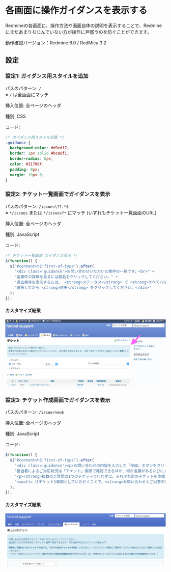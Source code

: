 # 各画面に操作ガイダンスを表示する

Redmineの各画面に、操作方法や画面自体の説明を表示することで、Redmineにまだあまりなじんでいない方が操作に戸惑うのを防ぐことができます。

動作確認バージョン：Redmine 6.0 / RedMica 3.2

## 設定

### 設定1: ガイダンス用スタイルを追加

パスのパターン: `/`  
※ `/` は全画面にマッチ

挿入位置: 全ページのヘッダ

種別: CSS

コード:

``` css
/* ガイダンス用スタイル定義 */
.guidance {
  background-color: #d9edf7;
  border: 1px solid #bce8f1;
  border-radius: 6px;
  color: #31708f;
  padding: 8px;
  margin: 10px 0;
}
```

### 設定2: チケット一覧画面でガイダンスを表示

パスのパターン: `/issues\??.*$`  
※ `*/issues` または `*/issues?*` にマッチ (いずれもチケット一覧画面のURL)

挿入位置: 全ページのヘッダ

種別: JavaScript

コード:

``` javascript
/* チケット一覧画面 ガイダンス表示 */
$(function() {
  $("#content>h2:first-of-type").after(
    "<div class='guidance'>お問い合わせいただいた案件の一覧です。<br>" +
    "各案件の詳細を見るには題名をクリックしてください。" +
    "過去案件を表示するには、 <strong>ステータス</strong> で <strong>すべて</strong> を" +
    "選択してから <strong>適用</strong> をクリックしてください。</div>"
  );
});
```

#### カスタマイズ結果

![](guidance-sample@2x.png)


### 設定3: チケット作成画面でガイダンスを表示

パスのパターン: `/issue/new$`

挿入位置: 全ページのヘッダ

種別: JavaScript

コード:

``` javascript
$(function() {
  $("#content>h2:first-of-type").after(
    "<div class='guidance'><p>お問い合わせの内容を入力して「作成」ボタンをクリックしてください。<br>" +
    "担当者によるご対応状況は「チケット」画面で確認できるほか、何か進展があるたびにメールが届きます。</p>" +
    "<p><strong>複数のご質問は1つのチケットで行わずに、それぞれ別のチケットを作成してください。</strong>一つのチケットで複数のご質問をいただいた場合は1つ目のご質問にのみ回答いたします。<br>" +
    "<small>（1チケット1質問としていただくことで、<strong>お問い合わせとご回答の対応関係が分かりやすく</strong>なります。また、時間を要しないものから先にご回答しますので<strong>お待たせする時間が短く</strong>なります。)</small></p></div>"
  );
});
```

#### カスタマイズ結果

![](guidance-sample-2@2x.png)
